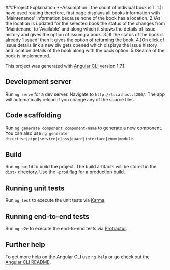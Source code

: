 ###Project Explaination
**Assumption:: the count of indiviual book is 1.
1.)I have used routing therefore, first page displays all books information with 'Maintenance' information because none of the book has a location.
2.)As the location is updated for the selected book the status of the changes from 'Maintenanc' to 'Available' and along which it shows the details of issue history and gives the option of issuing a book.
3.)If the status of the book is already 'Issued' then it gives the option of returning the book.
4.)On click of issue details link a new div gets opened which displays the issue history and location details of the book along with the back option.
5.)Search of the book is implemented.

This project was generated with [Angular CLI](https://github.com/angular/angular-cli) version 1.7.1.

## Development server

Run `ng serve` for a dev server. Navigate to `http://localhost:4200/`. The app will automatically reload if you change any of the source files.

## Code scaffolding

Run `ng generate component component-name` to generate a new component. You can also use `ng generate directive|pipe|service|class|guard|interface|enum|module`.

## Build

Run `ng build` to build the project. The build artifacts will be stored in the `dist/` directory. Use the `-prod` flag for a production build.

## Running unit tests

Run `ng test` to execute the unit tests via [Karma](https://karma-runner.github.io).

## Running end-to-end tests

Run `ng e2e` to execute the end-to-end tests via [Protractor](http://www.protractortest.org/).

## Further help

To get more help on the Angular CLI use `ng help` or go check out the [Angular CLI README](https://github.com/angular/angular-cli/blob/master/README.md).

